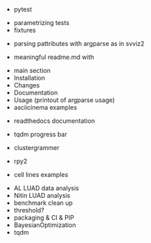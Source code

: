
* pytest 
 - parametrizing tests
 - fixtures

* parsing pattributes with argparse as in svviz2

* meaningful readme.md with
 - main section
 - Installation
 - Changes
 - Documentation
 - Usage (printout of argparse usage)
 - asciicinema examples
 
* readthedocs documentation

* tqdm progress bar
* clustergrammer
* rpy2

* cell lines examples



- AL LUAD data analysis
- Nitin LUAD analysis
- benchmark clean up
- threshold?
- packaging & CI & PIP
- BayesianOptimization
- tqdm


